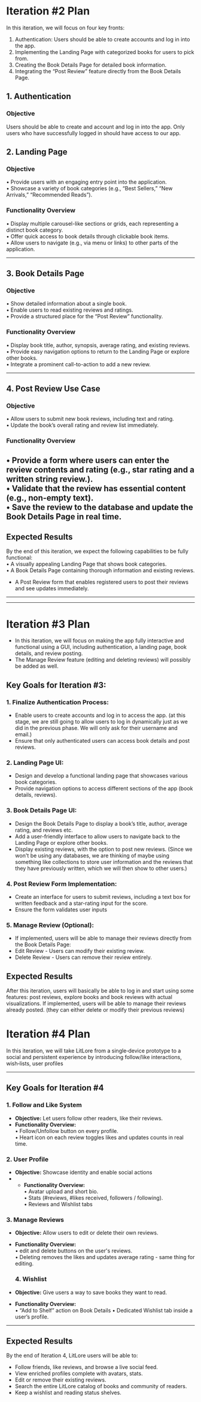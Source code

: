# Iteration #2 Plan

In this iteration, we will focus on four key fronts:
1. Authentication: Users should be able to create accounts and log in into
   the app.
2. Implementing the Landing Page with categorized books for users to pick from.
3. Creating the Book Details Page for detailed book information.
4. Integrating the “Post Review” feature directly from the Book Details Page.

## 1. Authentication
### Objective
Users should be able to create and account and log in into the app.
Only users who have successfully logged in should have access to our app.

## 2. Landing Page

### Objective
• Provide users with an engaging entry point into the application.  
• Showcase a variety of book categories (e.g., “Best Sellers,”
“New Arrivals,” “Recommended Reads”).

### Functionality Overview
• Display multiple carousel-like sections or grids,
each representing a distinct book category.  
• Offer quick access to book details through clickable book items.  
• Allow users to navigate (e.g., via menu or links) to other parts
of the application.

---

## 3. Book Details Page

### Objective
• Show detailed information about a single book.  
• Enable users to read existing reviews and ratings.  
• Provide a structured place for the “Post Review” functionality.

### Functionality Overview
• Display book title, author, synopsis, average rating,
and existing reviews.  
• Provide easy navigation options to return to the Landing Page
or explore other books.  
• Integrate a prominent call-to-action to add a new review.

---

## 4. Post Review Use Case

### Objective
• Allow users to submit new book reviews, including text and rating.  
• Update the book’s overall rating and review list immediately.

### Functionality Overview
• Provide a form where users can enter the review
contents and rating (e.g., star rating and a written string review.).  
• Validate that the review has essential content
(e.g., non-empty text).  
• Save the review to the database and update the Book Details
Page in real time.
---


## Expected Results

By the end of this iteration, we expect the following
capabilities to be fully functional:  
• A visually appealing Landing Page that shows book categories.  
• A Book Details Page containing thorough information and existing reviews.
- A Post Review form that enables registered users
to post their reviews and see updates immediately.


---

---
# Iteration #3 Plan 
- In this iteration, we will focus on making the app fully interactive and functional using a GUI, 
including authentication, a landing page, book details, and review posting.
- The Manage Review feature (editing and deleting reviews) will possibly be added as well.

## Key Goals for Iteration #3:

### 1. Finalize Authentication Process:
- Enable users to create accounts and log in to access the app. (at this stage, we are still 
going to allow users to log in dynamically just as we did in the previous phase. 
We will only ask for their username and email.)
- Ensure that only authenticated users can access book details and post reviews.

### 2. Landing Page UI:

- Design and develop a functional landing page that showcases various book categories.
- Provide navigation options to access different sections of the app (book details, reviews).

### 3. Book Details Page UI:

- Design the Book Details Page to display a book’s title, author, average rating, and reviews etc.
- Add a user-friendly interface to allow users to navigate back to the Landing Page or explore other books.
- Display existing reviews, with the option to post new reviews. (Since we won't be using any
databases, we are thinking of maybe using something like collections to store 
user information and the reviews that they have previously written, which we will then
show to other users.)


### 4. Post Review Form Implementation:

- Create an interface for users to submit reviews, 
including a text box for written feedback and a star-rating input for the score.
- Ensure the form validates user inputs 

### 5. Manage Review (Optional):

- If implemented, users will be able to manage their reviews directly from the Book Details Page:
- Edit Review - Users can modify their existing review.
- Delete Review -  Users can remove their review entirely.


## Expected Results
After this iteration, users will basically be able to log in and start using some features:
post reviews, explore books and book reviews with actual visualizations. If implemented,
users will be able to manage their reviews already posted. (they can either delete or
modify their previous reviews)


# Iteration #4 Plan

In this iteration, we will take LitLore from a single‑device prototype 
to a social and persistent experience by introducing follow/like interactions, wish‑lists, user profiles


---
## Key Goals for Iteration #4

### 1. Follow and Like System
- **Objective:** Let users follow other readers, like their reviews.
- **Functionality Overview:**  
  • Follow/Unfollow button on every profile.  
  • Heart icon on each review toggles likes and updates counts in real time.  


### 2. User Profile 
- **Objective:** Showcase identity and enable social actions
- - **Functionality Overview:**  
  • Avatar upload and short bio.  
  • Stats  (#reviews, #likes received, followers / following).  
  • Reviews and Wishlist tabs

### 3. Manage Reviews
- **Objective:** Allow users to edit or delete their own reviews.
- **Functionality Overview:**  
  • edit and delete buttons on the user's reviews.   
  • Deleting removes the likes and updates average rating - same thing for editing.

  ### 4. Wishlist
- **Objective:** Give users a way to save books they want to read.
- **Functionality Overview:**  
  • “Add to Shelf” action on Book Details 
  • Dedicated Wishlist tab inside a user’s profile.

---
## Expected Results
By the end of Iteration 4, LitLore users will be able to:
- Follow friends, like reviews, and browse a live social feed.
- View enriched profiles complete with avatars, stats.
- Edit or remove their existing reviews.
- Search the entire LitLore catalog of books and community of readers.
- Keep a wishlist and reading status shelves.




